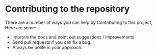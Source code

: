 # Contributing to the repository

There are a number of ways you can help by Contributing to this project, Here are some:

- Improve the docs and point out suggestions / improvements
- Send pull requests if you can fix a bug.
- Always be polite in your approach.
